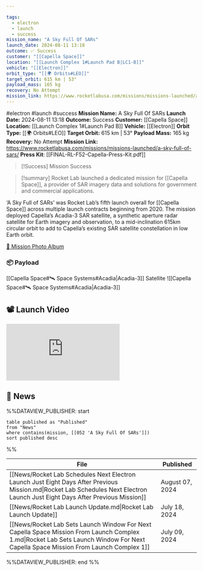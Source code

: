 ```yaml
---

tags:
  - electron
  - launch
  - success
mission_name: "A Sky Full Of SARs"
launch_date: 2024-08-11 13:18
outcome: ✅ Success
customer: "[[Capella Space]]"
location: "[[Launch Complex 1#Launch Pad B|LC1-B]]"
vehicle: "[[Electron]]"
orbit_type: "[[🌍 Orbits#LEO]]"
target_orbit: 615 km | 53° 
payload_mass: 165 kg  
recovery: No Attempt
mission_link: https://www.rocketlabusa.com/missions/missions-launched/a-sky-full-of-sars/
---
```


#electron #launch #success
**Mission Name:** A Sky Full Of SARs
**Launch Date:** 2024-08-11 13:18
**Outcome:** Success
**Customer:** [[Capella Space]]
**Location:** [[Launch Complex 1#Launch Pad B]]
**Vehicle:** [[Electron]]
**Orbit Type:** [[🌍 Orbits#LEO]]
**Target Orbit:** 615 km | 53°
**Payload Mass:** 165 kg
**Recovery:** No Attempt
**Mission Link:** https://www.rocketlabusa.com/missions/missions-launched/a-sky-full-of-sars/
**Press Kit**: [[FINAL-RL-F52-Capella-Press-Kit.pdf]]

>[!Success] Mission Success

>[!summary]
Rocket Lab launched a dedicated mission for [[Capella Space]], a provider of SAR imagery data and solutions for government and commercial applications.
>
‘A Sky Full of SARs’ was Rocket Lab’s fifth launch overall for [[Capella Space]] across multiple launch contracts beginning from 2020. The mission deployed Capella’s Acadia-3 SAR satellite, a synthetic aperture radar satellite for Earth imagery and observation, to a mid-inclination 615km circular orbit to add to Capella’s existing SAR satellite constellation in low Earth orbit. 
>
[📸 Mission Photo Album](https://www.flickr.com/photos/rocketlab/albums/72177720319376772/)
### 📦 Payload

[[Capella Space#🛰️ Space Systems#Acadia|Acadia-3]] Satellite ![[Capella Space#🛰️ Space Systems#Acadia|Acadia-3]]

## 📽️ Launch Video

<div class="responsive-video">
<iframe src="https://www.youtube.com/embed/wFH0ZS2GHd8" title="Rocket Lab&#39;s Electron - A Sky Full Of SARs Mission" frameborder="0" allow="accelerometer; autoplay; clipboard-write; encrypted-media; gyroscope; picture-in-picture; web-share" referrerpolicy="strict-origin-when-cross-origin" allowfullscreen></iframe>     
</div>

## 📰 News
%%DATAVIEW_PUBLISHER: start
```
table published as "Published"
from "News"
where contains(mission, [[052 'A Sky Full Of SARs']])
sort published desc
```
%%

| File                                                                                                                                                                               | Published       |
| ---------------------------------------------------------------------------------------------------------------------------------------------------------------------------------- | --------------- |
| [[News/Rocket Lab Schedules Next Electron Launch Just Eight Days After Previous Mission.md\|Rocket Lab Schedules Next Electron Launch Just Eight Days After Previous Mission]]     | August 07, 2024 |
| [[News/Rocket Lab Launch Update.md\|Rocket Lab Launch Update]]                                                                                                                     | July 18, 2024   |
| [[News/Rocket Lab Sets Launch Window For Next Capella Space Mission From Launch Complex 1.md\|Rocket Lab Sets Launch Window For Next Capella Space Mission From Launch Complex 1]] | July 09, 2024   |

%%DATAVIEW_PUBLISHER: end %%